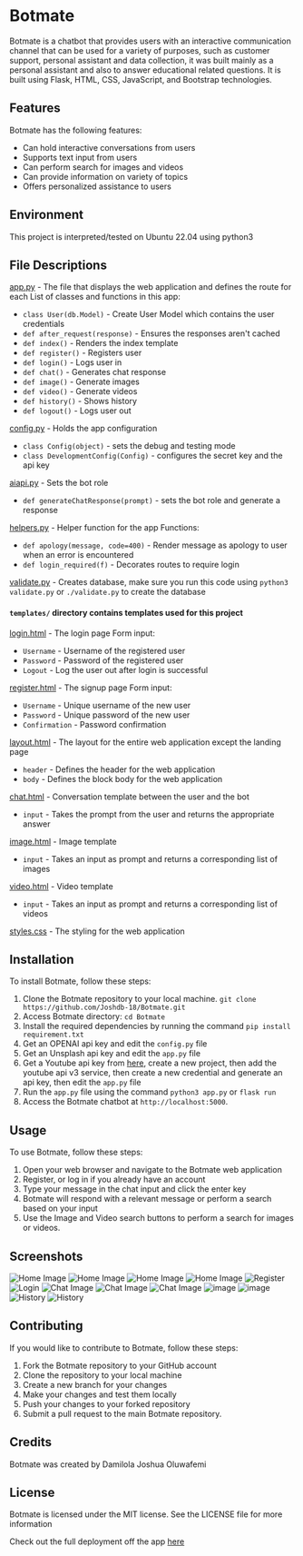 # Botmate

Botmate is a chatbot that provides users with an interactive communication channel that can be used for a variety of purposes, such as customer support, personal assistant and data collection, it was built mainly as a personal assistant and also to answer educational related questions. It is built using Flask, HTML, CSS, JavaScript, and Bootstrap technologies.

## Features
Botmate has the following features:
- Can hold interactive conversations from users
- Supports text input from users
- Can perform search for images and videos
- Can provide information on variety of topics
- Offers personalized assistance to users

## Environment
This project is interpreted/tested on Ubuntu 22.04 using python3

## File Descriptions
[app.py](app.py) - The file that displays the web application and defines the route for each
List of classes and functions in this app:
* `class User(db.Model)` - Create User Model which contains the user credentials
* `def after_request(response)` - Ensures the responses aren't cached
* `def index()` - Renders the index template
* `def register()` - Registers user
* `def login()` - Logs user in
* `def chat()` - Generates chat response
* `def image()` - Generate images
* `def video()` - Generate videos
* `def history()` - Shows history 
* `def logout()` - Logs user out

[config.py](config.py) - Holds the app configuration 
* `class Config(object)` - sets the debug and testing mode
* `class DevelopmentConfig(Config)` - configures the secret key and the api key

[aiapi.py](aiapi.py) - Sets the bot role
* `def generateChatResponse(prompt)` - sets the bot role and generate a response

[helpers.py](helpers.py) - Helper function for the app
Functions:
* `def apology(message, code=400)` - Render message as apology to user when an error is encountered
* `def login_required(f)` - Decorates routes to require login

[validate.py](validate.py) - Creates database, make sure you run this code using ``python3 validate.py`` or ``./validate.py`` to create the database
 
#### `templates/` directory contains templates used for this project
[login.html](/templates/login.html) - The login page
Form input:
* `Username` - Username of the registered user
* `Password` - Password of the registered user
* `Logout` - Log the user out after login is successful

[register.html](/templates/register.html) - The signup page
Form input:
* `Username` - Unique username of the new user
* `Password` - Unique password of the new user
* `Confirmation` - Password confirmation

[layout.html](/templates/layout.html) - The layout for the entire web application except the landing page
* `header` - Defines the header for the web application
* `body` - Defines the block body for the web application

[chat.html](/templates/chat.html) - Conversation template between the user and the bot
* `input` - Takes the prompt from the user and returns the appropriate answer

[image.html](/templates/image.html) - Image template
* `input` - Takes an input as prompt and returns a corresponding list of images

[video.html](/templates/video.html) - Video template
* `input` - Takes an input as prompt and returns a corresponding list of videos

[styles.css](/static/styles/styles.css) - The styling for the web application


## Installation
To install Botmate, follow these steps:
1. Clone the Botmate repository to your local machine. ``git clone https://github.com/Joshdb-18/Botmate.git``
2. Access Botmate directory: `cd Botmate`
3. Install the required dependencies by running the command ``pip install requirement.txt``
4. Get an OPENAI api key and edit the ``config.py`` file
5. Get an Unsplash api key and edit the ``app.py`` file
6. Get a Youtube api key from [here](https://www.console.cloud.google.com), create a new project, then add the youtube api v3 service, then create a new credential and generate an api key, then edit the ``app.py`` file
7. Run the `app.py` file using the command `python3 app.py` or `flask run`
8. Access the Botmate chatbot at `http://localhost:5000`.

## Usage
To use Botmate, follow these steps:
1. Open your web browser and navigate to the Botmate web application
2. Register, or log in if you already have an account
3. Type your message in the chat input and click the enter key
4. Botmate will respond with a relevant message or perform a search based on your input
5. Use the Image and Video search buttons to perform a search for images or videos.

## Screenshots
![Home Image](https://github.com/Joshdb-18/Botmate/blob/main/screenshots/home.png)
![Home Image](https://github.com/Joshdb-18/Botmate/blob/main/screenshots/home1.png)
![Home Image](https://github.com/Joshdb-18/Botmate/blob/main/screenshots/home2.png)
![Home Image](https://github.com/Joshdb-18/Botmate/blob/main/screenshots/home3.png)
![Register](https://github.com/Joshdb-18/Botmate/blob/main/screenshots/register.png)
![Login](https://github.com/Joshdb-18/Botmate/blob/main/screenshots/login.png)
![Chat Image](https://github.com/Joshdb-18/Botmate/blob/main/screenshots/chat.png)
![Chat Image](https://github.com/Joshdb-18/Botmate/blob/main/screenshots/chat1.png)
![Chat Image](https://github.com/Joshdb-18/Botmate/blob/main/screenshots/chat2.png)
![image](https://github.com/Joshdb-18/Botmate/blob/main/screenshots/image.png)
![image](https://github.com/Joshdb-18/Botmate/blob/main/screenshots/image2.png)
![History](https://github.com/Joshdb-18/Botmate/blob/main/screenshots/history.png)
![History](https://github.com/Joshdb-18/Botmate/blob/main/screenshots/history.png)

## Contributing
If you would like to contribute to Botmate, follow these steps:
1. Fork the Botmate repository to your GitHub account
2. Clone the repository to your local machine
3. Create a new branch for your changes
4. Make your changes and test them locally
5. Push your changes to your forked repository
6. Submit a pull request to the main Botmate repository.

## Credits
Botmate was created by Damilola Joshua Oluwafemi

## License
Botmate is licensed under the MIT license. See the LICENSE file for more information

Check out the full deployment off the app [here](https://jalcy.pythonanywhere.com)
